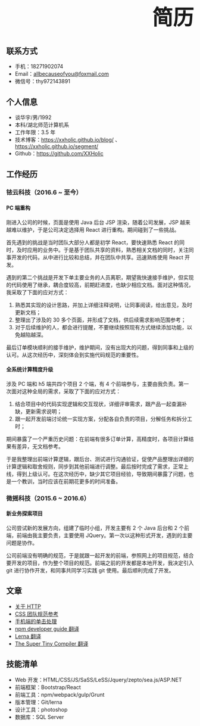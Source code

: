 # <div align="right"><h1>简历</h1></div>
## 联系方式
- 手机：18271902074
- Email：allbecauseofyou@foxmail.com
- 微信号：thy972143891

## 个人信息
- 谈华宇/男/1992
- 本科/湖北师范计算机系
- 工作年限：3.5 年
- 技术博客：https://xxholic.github.io/blog/ 、https://xxholic.github.io/segment/
- Github：https://github.com/XXHolic

## 工作经历
### 铱云科技（2016.6 ~ 至今）
#### PC 端重构
刚进入公司的时候，页面是使用 Java 后台 JSP 渲染，随着公司发展，JSP 越来越难以维护，于是公司决定选择用 React 进行重构。期间碰到了一些挑战。

首先遇到的挑战是当时团队大部分人都是初学 React，要快速熟悉 React 的同时，及时应用的业务中。于是基于团队共享的资料，熟悉相关文档的同时，关注同事开发的代码，从中进行比较和总结，并在团队中共享。迅速熟练使用 React 开发。

遇到的第二个挑战是开发下单主要业务的人员离职，期望我快速接手维护，但实现的代码使用了继承，耦合度较高，前期赶进度，也缺少相应文档。面对这种情况，我采取了下面的应对方式：
1. 熟悉其实现的设计思路，并加上详细注释说明，让同事阅读，给出意见，及时更新文档；
2. 整理出了涉及的 30 多个页面，并形成了文档，供后续需求影响范围参考；
3. 对于后续维护的人，都会进行提醒，不要继续按照现有方式继续添加功能，以免越陷越深。

最后订单模块顺利的接手维护，维护期间，没有出现大的问题，得到同事和上级的认可。从这次经历中，深刻体会到实施代码规范的重要性。

#### 全系统计算精度升级
涉及 PC 端和 h5 端共四个项目 2 个端，有 4 个前端参与，主要由我负责。第一次面对这种全局的需求，采取了下面的应对方式：
1. 结合项目中的代码实现逻辑和交互现状，详细评审需求，跟产品一起查漏补缺，更新需求说明；
2. 跟一起开发前端讨论统一实现方案，分配各自负责的项目，分解任务和拆分工时；

期间暴露了一个严重历史问题：在前端有很多订单计算，高精度时，各项目计算结果有差异，无文档参考。

于是我整理出前端计算逻辑，跟后台、测试进行沟通验证，促使产品整理出详细的计算逻辑和取舍规则，同步到其他前端进行调整。最后按时完成了需求，正常上线，得到上级认可。在这次经历中，缺少其它项目经验，导致期间暴露了问题，也是一个教训，当时应该在前期花更多的时间准备。

### 微摇科技（2015.6 ~ 2016.6）
#### 新业务探索项目
公司尝试新的发展方向，组建了临时小组，开发主要有 2 个 Java 后台和 2 个前端，前端由我主要负责，主要使用 JQuery。第一次以这种形式开发，遇到的主要问题是协作。

公司前端没有明确的规范，于是就跟一起开发的前端，参照网上的项目规范，结合要开发的项目，作为整个项目的规范。前端之前的开发都是本地开发，我决定引入 git 进行协作开发，和同事共同学习实践 git 使用。最后顺利完成了开发。

## 文章
- [关于 HTTP](https://github.com/XXHolic/blog/issues/31)
- [CSS 团队规范参考](https://github.com/XXHolic/blog/issues/30)
- [手机端的单击处理](https://github.com/XXHolic/blog/issues/20)
- [npm developer guide 翻译](https://github.com/XXHolic/blog/issues/29)
- [Lerna 翻译](https://github.com/XXHolic/blog/issues/29)
- [The Super Tiny Compiler 翻译](https://github.com/XXHolic/blog/issues/29)

## 技能清单
- Web 开发：HTML/CSS/JS/SaSS/LeSS/Jquery/zepto/sea.js/ASP.NET
- 前端框架：Bootstrap/React
- 前端工具：npm/webpack/gulp/Grunt
- 版本管理：Git/lerna
- 设计工具：photoshop
- 数据库：SQL Server